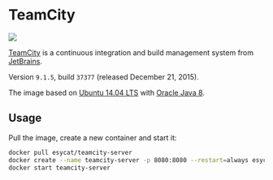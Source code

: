 # TeamCity
[![](https://badge.imagelayers.io/esycat/teamcity-server:latest.svg)](https://imagelayers.io/?images=esycat/teamcity-server:latest 'Get your own badge on imagelayers.io')

[TeamCity](https://jetbrains.com/teamcity/) is a continuous integration and build management system from [JetBrains](https://jetbrains.com/).

Version `9.1.5`, build `37377` (released December 21, 2015).

The image based on [Ubuntu 14.04 LTS](https://registry.hub.docker.com/u/esycat/java/) with [Oracle Java 8](https://registry.hub.docker.com/u/esycat/java/).

## Usage

Pull the image, create a new container and start it:

```bash
docker pull esycat/teamcity-server
docker create --name teamcity-server -p 8080:8080 --restart=always esycat/teamcity-server
docker start teamcity-server
```
